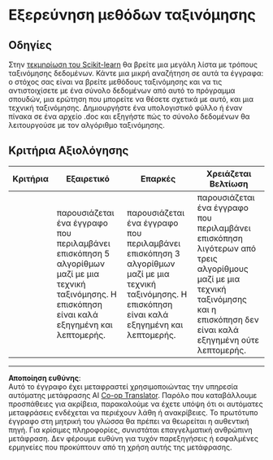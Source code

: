 <!--
CO_OP_TRANSLATOR_METADATA:
{
  "original_hash": "b2a01912beb24cfb0007f83594dba801",
  "translation_date": "2025-09-05T00:54:57+00:00",
  "source_file": "4-Classification/1-Introduction/assignment.md",
  "language_code": "el"
}
-->
# Εξερεύνηση μεθόδων ταξινόμησης

## Οδηγίες

Στην [τεκμηρίωση του Scikit-learn](https://scikit-learn.org/stable/supervised_learning.html) θα βρείτε μια μεγάλη λίστα με τρόπους ταξινόμησης δεδομένων. Κάντε μια μικρή αναζήτηση σε αυτά τα έγγραφα: ο στόχος σας είναι να βρείτε μεθόδους ταξινόμησης και να τις αντιστοιχίσετε με ένα σύνολο δεδομένων από αυτό το πρόγραμμα σπουδών, μια ερώτηση που μπορείτε να θέσετε σχετικά με αυτό, και μια τεχνική ταξινόμησης. Δημιουργήστε ένα υπολογιστικό φύλλο ή έναν πίνακα σε ένα αρχείο .doc και εξηγήστε πώς το σύνολο δεδομένων θα λειτουργούσε με τον αλγόριθμο ταξινόμησης.

## Κριτήρια Αξιολόγησης

| Κριτήρια | Εξαιρετικό                                                                                                                           | Επαρκές                                                                                                                             | Χρειάζεται Βελτίωση                                                                                                                                           |
| -------- | ----------------------------------------------------------------------------------------------------------------------------------- | ----------------------------------------------------------------------------------------------------------------------------------- | ------------------------------------------------------------------------------------------------------------------------------------------------------------- |
|          | παρουσιάζεται ένα έγγραφο που περιλαμβάνει επισκόπηση 5 αλγορίθμων μαζί με μια τεχνική ταξινόμησης. Η επισκόπηση είναι καλά εξηγημένη και λεπτομερής. | παρουσιάζεται ένα έγγραφο που περιλαμβάνει επισκόπηση 3 αλγορίθμων μαζί με μια τεχνική ταξινόμησης. Η επισκόπηση είναι καλά εξηγημένη και λεπτομερής. | παρουσιάζεται ένα έγγραφο που περιλαμβάνει επισκόπηση λιγότερων από τρεις αλγορίθμους μαζί με μια τεχνική ταξινόμησης και η επισκόπηση δεν είναι καλά εξηγημένη ούτε λεπτομερής. |

---

**Αποποίηση ευθύνης**:  
Αυτό το έγγραφο έχει μεταφραστεί χρησιμοποιώντας την υπηρεσία αυτόματης μετάφρασης AI [Co-op Translator](https://github.com/Azure/co-op-translator). Παρόλο που καταβάλλουμε προσπάθειες για ακρίβεια, παρακαλούμε να έχετε υπόψη ότι οι αυτόματες μεταφράσεις ενδέχεται να περιέχουν λάθη ή ανακρίβειες. Το πρωτότυπο έγγραφο στη μητρική του γλώσσα θα πρέπει να θεωρείται η αυθεντική πηγή. Για κρίσιμες πληροφορίες, συνιστάται επαγγελματική ανθρώπινη μετάφραση. Δεν φέρουμε ευθύνη για τυχόν παρεξηγήσεις ή εσφαλμένες ερμηνείες που προκύπτουν από τη χρήση αυτής της μετάφρασης.